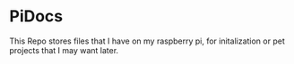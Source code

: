 # PiDocs
This Repo stores files that I have on my raspberry pi, for initalization or pet projects that I may want later.

